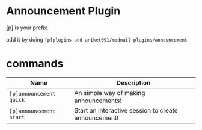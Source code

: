 # Announcement Plugin

[p] is your prefix.

add it by doing `[p]plugins add aniket091/modmail-plugins/announcement`

# commands

| Name                      | Description                                                   |
| ------------              | ----------------                                              |
| `[p]announcement quick`   | An simple way of making announcements!                        |
| `[p]announcement start`   | Start an interactive session to create announcement!          |
